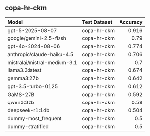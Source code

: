 ## copa-hr-ckm

| Model                        | Test Dataset   |   Accuracy |
|:-----------------------------|:---------------|-----------:|
| gpt-5-2025-08-07             | copa-hr-ckm    |      0.916 |
| google/gemini-2.5-flash      | copa-hr-ckm    |      0.79  |
| gpt-4o-2024-08-06            | copa-hr-ckm    |      0.774 |
| anthropic/claude-haiku-4.5   | copa-hr-ckm    |      0.706 |
| mistralai/mistral-medium-3.1 | copa-hr-ckm    |      0.7   |
| llama3.3:latest              | copa-hr-ckm    |      0.674 |
| gemma3:27b                   | copa-hr-ckm    |      0.642 |
| gpt-3.5-turbo-0125           | copa-hr-ckm    |      0.612 |
| GaMS-27B                     | copa-hr-ckm    |      0.592 |
| qwen3:32b                    | copa-hr-ckm    |      0.59  |
| deepseek-r1:14b              | copa-hr-ckm    |      0.504 |
| dummy-most_frequent          | copa-hr-ckm    |      0.5   |
| dummy-stratified             | copa-hr-ckm    |      0.5   |